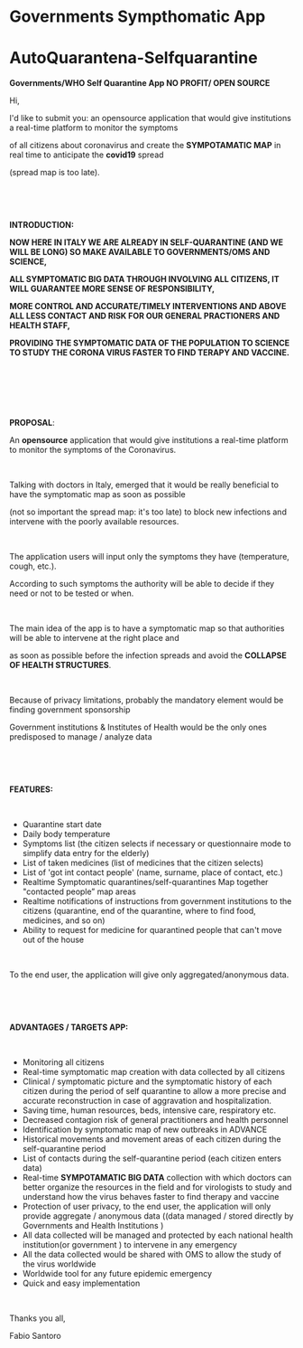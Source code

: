# Governments Sympthomatic App 
# AutoQuarantena-Selfquarantine
<B>Governments/WHO Self Quarantine App NO PROFIT/ OPEN SOURCE</B>

<html>
<head>
  <meta http-equiv="Content-Type" content="text/html; charset=utf-8">
  <meta http-equiv="Content-Style-Type" content="text/css">
</head>
<body>
<p class="p1">Hi,</p>
<p class="p1">I'd like to submit you: an opensource application that would give institutions a real-time platform to monitor the symptoms<span class="Apple-converted-space"> </span></p>
<p class="p1">of all citizens about coronavirus and create the <b>SYMPOTAMATIC MAP</b> in real time to anticipate the <b>covid19</b> spread<span class="Apple-converted-space"> </span></p>
<p class="p1">(spread map is too late).</p>
<p class="p2"><br></p>
<p class="p2"><br></p>
<p class="p1"><b>INTRODUCTION:</b></p>
<p class="p3"><b>NOW HERE IN ITALY WE ARE ALREADY IN SELF-QUARANTINE (AND WE WILL BE LONG) SO MAKE AVAILABLE TO GOVERNMENTS/OMS AND SCIENCE,</b></p>
<p class="p3"><b>ALL SYMPTOMATIC BIG DATA THROUGH INVOLVING ALL CITIZENS, IT WILL GUARANTEE MORE SENSE OF RESPONSIBILITY,</b></p>
<p class="p3"><b>MORE CONTROL AND ACCURATE/TIMELY INTERVENTIONS AND ABOVE ALL LESS CONTACT AND RISK FOR OUR GENERAL PRACTIONERS AND HEALTH STAFF,<span class="Apple-converted-space"> </span></b></p>
<p class="p3"><b>PROVIDING THE SYMPTOMATIC DATA OF THE POPULATION TO SCIENCE TO STUDY THE CORONA VIRUS FASTER<span class="Apple-converted-space">  </span>TO FIND TERAPY AND VACCINE.</b></p>
<p class="p2"><br></p>
<p class="p2"><b></b><br></p>
<p class="p2"><b></b><br></p>
<p class="p1"><b>PROPOSAL</b>:</p>
<p class="p1">An <b>opensource</b> application that would give institutions a real-time platform to monitor the symptoms of the Coronavirus.</p>
<p class="p2"><br></p>
<p class="p1">Talking with doctors in Italy, emerged that it would be really beneficial to have the symptomatic map as soon as possible<span class="Apple-converted-space"> </span></p>
<p class="p1">(not so important the spread map: it's too late) to block new infections and intervene with the poorly available resources.</p>
<p class="p2"><br></p>
<p class="p1">The application users will input only the symptoms they have (temperature, cough, etc.).<span class="Apple-converted-space"> </span></p>
<p class="p1">According to such symptoms the authority will be able to decide if they need or not to be tested or when.</p>
<p class="p2"><br></p>
<p class="p1">The main idea of the app is to have a symptomatic map so that authorities will be able to intervene at the right place and<span class="Apple-converted-space"> </span></p>
<p class="p1">as soon as possible before the infection spreads and avoid the <b>COLLAPSE OF HEALTH STRUCTURES</b>.</p>
<p class="p2"><br></p>
<p class="p1">Because of privacy limitations, probably the mandatory element would be finding government sponsorship</p>
<p class="p1">Government institutions &amp; Institutes of Health would be the only ones predisposed to manage / analyze data</p>
<p class="p2"><br></p>
<p class="p2"><b></b><br></p>
<p class="p1"><b>FEATURES:</b></p>
<p class="p2"><br></p>
<ul class="ul1">
  <li class="li1"><span class="s1"></span>Quarantine start date</li>
  <li class="li1">Daily body temperature</li>
  <li class="li1">Symptoms list (the citizen selects if necessary or questionnaire mode to simplify data entry for the elderly)</li>
  <li class="li1">List of taken medicines (list of medicines that the citizen selects)</li>
  <li class="li1">List of 'got int contact people' (name, surname, place of contact, etc.)</li>
  <li class="li1">Realtime Symptomatic quarantines/self-quarantines Map together "contacted people” map areas</li>
  <li class="li1">Realtime notifications of instructions from<span class="Apple-converted-space">  </span>government institutions to the citizens (quarantine, end of the quarantine, where to find food, medicines, and so on)</li>
  <li class="li1">Ability to request for medicine for quarantined people that can't move out of the house</li>
</ul>
<p class="p2"><br></p>
<p class="p1">To the end user, the application will give only aggregated/anonymous data.</p>
<p class="p2"><br></p>
<p class="p2"><span class="s2"><b></b></span><br></p>
<p class="p1"><span class="s2"><b>ADVANTAGES / TARGETS APP:</b></span></p>
<p class="p2"><br></p>
<ul class="ul1">
  <li class="li1"><span class="s2">Monitoring all citizens</span></li>
  <li class="li1"><span class="s2">Real-time symptomatic map creation with data collected by all citizens</span></li>
  <li class="li1"><span class="s2">Clinical / symptomatic picture and the symptomatic history of each citizen during the period of self quarantine to allow a more precise and accurate reconstruction in case of aggravation and hospitalization.</span></li>
  <li class="li1"><span class="s2">Saving time, human resources, beds, intensive care, respiratory etc.</span></li>
  <li class="li1"><span class="s2">Decreased contagion risk of general practitioners and health personnel</span></li>
  <li class="li1"><span class="s2">Identification by symptomatic map of new outbreaks in ADVANCE</span></li>
  <li class="li1"><span class="s2">Historical movements and movement areas of each citizen during the self-quarantine period</span></li>
  <li class="li1"><span class="s2">List of contacts during the self-quarantine period (each citizen enters data)</span></li>
  <li class="li1"><span class="s2">Real-time </span><b>SYMPOTAMATIC </b><span class="s2"><b>BIG DATA</b> collection with which doctors can better organize the resources in the field and for virologists to study and understand how the virus behaves faster to find therapy and vaccine<span class="Apple-converted-space"> </span></span></li>
  <li class="li1"><span class="s2">Protection of user privacy, to the end user, the application will only provide aggregate / anonymous data ((data managed / stored directly by Governments and Health Institutions )</span></li>
  <li class="li1"><span class="s2">All data collected will be managed and protected by each national health institution(or government ) to intervene in any emergency</span></li>
  <li class="li1"><span class="s2">All the data collected would be shared with OMS to allow the study of the virus worldwide</span></li>
  <li class="li1"><span class="s2">Worldwide tool for any future epidemic emergency</span></li>
  <li class="li1"><span class="s2">Quick and easy implementation</span></li>
</ul>
<p class="p2"><span class="s2"></span><br></p>
<p class="p1"><span class="s2">Thanks you all,</span></p>
<p class="p1"><span class="s2">Fabio Santoro</span></p>
